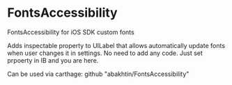 # FontsAccessibility
FontsAccessibility for iOS SDK custom fonts

Adds inspectable property to UILabel that allows automatically update fonts when user changes it in settings.
No need to add any code. Just set prpoerty in IB and you are here.

Can be used via carthage:
github "abakhtin/FontsAccessibility"
